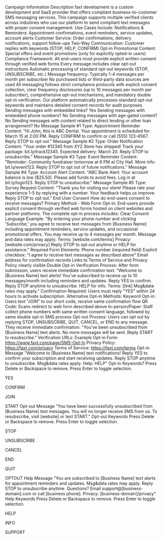 Campaign Information
Description
faxt development is a custom development and SaaS provider that offers compliant business-to-customer SMS messaging services. This campaign supports multiple verified clients across industries who use our platform to send compliant text messages with proper consent management. Use Cases Include: Notifications & Reminders: Appointment confirmations, event reminders, service updates, account alerts Customer Service: Order confirmations, delivery notifications, support follow-ups Two-Way Communication: Customer replies with keywords (STOP, HELP, CONFIRM) Opt-in Promotional Content: Special offers and event promotions (only for explicitly opted-in users) Compliance Framework: All end-users must provide explicit written consent through verified web forms Every message includes clear opt-out instructions Automatic processing of standard opt-out keywords (STOP, UNSUBSCRIBE, etc.) Message frequency: Typically 1-4 messages per month per subscriber No purchased lists or third-party data sources are used All messaging follows strict compliance protocols with explicit consent collection, clear frequency disclosures (up to 10 messages per month per subscriber), comprehensive opt-out mechanisms, and mandatory double opt-in verification. Our platform automatically processes standard opt-out keywords and maintains detailed consent records for audit purposes.
Sending messages with embedded links?
Yes
Sending messages with embedded phone numbers?
No
Sending messages with age-gated content?
No
Sending messages with content related to direct lending or other loan arrangement?
No
Message Sample #1
Type: Appointment Reminder Content: "Hi John, this is ABC Dental. Your appointment is scheduled for March 15 at 2:00 PM. Reply CONFIRM to confirm or call (555) 123-4567. Reply STOP to opt out."
Message Sample #2
Type: Order Notification Content: "Your order #12345 from XYZ Store has shipped! Track your package: bit.ly/track12345. Expected delivery: March 20. Reply STOP to unsubscribe."
Message Sample #3
Type: Event Reminder Content: "Reminder: Community fundraiser tomorrow at 6 PM at City Hall. More info: bit.ly/event123. Reply STOP to opt out of future notifications."
Message Sample #4
Type: Account Alert Content: "ABC Bank Alert: Your account balance is low ($25.50). Please add funds to avoid fees. Log in at bit.ly/login123. Reply STOP to unsubscribe."
Message Sample #5
Type: Survey Request Content: "Thank you for visiting our store! Please rate your experience 1-5 by replying with a number. Your feedback helps us improve. Reply STOP to opt out."
End User Consent
How do end-users consent to receive messages?
Primary Method - Web Form Opt-in: End-users provide explicit consent through verified web forms hosted on client websites and partner platforms. The complete opt-in process includes: Clear Consent Language Example: "By entering your phone number and clicking 'Subscribe,' you agree to receive text messages from [Business Name] including appointment reminders, service updates, and occasional promotional offers. You may receive up to 4 messages per month. Message and data rates may apply. Terms: [website.com/terms] Privacy: [website.com/privacy] Reply STOP to opt out anytime or HELP for assistance." Required Form Elements: Phone number (required field) Explicit checkbox: "I agree to receive text messages as described above" Email address for confirmation records Links to Terms of Service and Privacy Policy clearly visible Double Opt-in Verification Process: After form submission, users receive immediate confirmation text: "Welcome to [Business Name] text alerts! You've subscribed to receive up to 10 messages/month including reminders and updates. Reply YES to confirm. Reply STOP anytime to unsubscribe. HELP for info. Terms: [link] Msg&data rates may apply." Confirmation Required: Users must reply "YES" within 24 hours to activate subscription. Alternative Opt-in Methods: Keyword Opt-in: Users text "JOIN" to our short code, receive same confirmation flow QR Code: Scans redirect to web form described above In-person/Paper: Staff collect phone numbers with same written consent language, followed by same double opt-in SMS process Opt-out Process: Users can opt out by replying STOP, UNSUBSCRIBE, QUIT, CANCEL, or END to any message. They receive immediate confirmation: "You've been unsubscribed from [Business Name] text alerts. No more messages will be sent. Reply START to resubscribe." Verification URLs: Example Opt-in Form: https://www.faxt.com/page/SMS-Opt-In Privacy Policy: https://faxt.com/privacy Terms of Service: https://faxt.com/terms
Opt-in Message
"Welcome to [Business Name] text notifications! Reply YES to confirm your subscription and start receiving updates. Reply STOP anytime to unsubscribe. Msg&data rates apply. Help: HELP"
Opt-in Keywords?
Press Delete or Backspace to remove. Press Enter to toggle selection.

YES

CONFIRM

JOIN

START
Opt-out Message
"You have been successfully unsubscribed from [Business Name] text messages. You will no longer receive SMS from us. To resubscribe, visit [website] or text START."
Opt-out Keywords
Press Delete or Backspace to remove. Press Enter to toggle selection.

STOP

UNSUBSCRIBE

CANCEL

END

QUIT

OPTOUT
Help Message
"You are subscribed to [Business Name] text alerts for appointment reminders and updates. Msg&data rates may apply. Reply STOP to unsubscribe anytime. Questions? Email support@[business-domain].com or call [business phone]. Privacy: [business-domain]/privacy"
Help Keywords
Press Delete or Backspace to remove. Press Enter to toggle selection.

HELP

INFO

SUPPORT